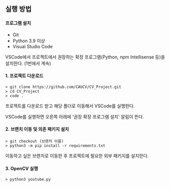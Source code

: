 ## 실행 방법

#### 프로그램 설치

- Git
- Python 3.9 이상
- Visual Studio Code

VSCode에서 프로젝트에서 권장하는 확장 프로그램(Python, npm Intellisense 등)을 설치한다. (1번에서 계속)

#### 1. 프로젝트 다운로드

```shell
> git clone https://github.com/CAUCV/CV_Project.git
> cd CV_Project
> code .
```

프로젝트를 다운로드 받고 해당 폴더로 이동해서 VSCode를 실행한다.

VSCode를 실행하면 오른쪽 아래에 '권장 확장 프로그램 설치' 알림이 뜬다.

#### 2. 브랜치 이동 및 의존 패키지 설치

```shell
> git checkout (브랜치 이름)
> python3 -m pip install -r requirements.txt
```

이동하고 싶은 브랜치로 이동한 후 프로젝트에 필요한 외부 패키지를 설치한다.

#### 3. OpenCV 실행

```shell
> python3 youtube.py
```
